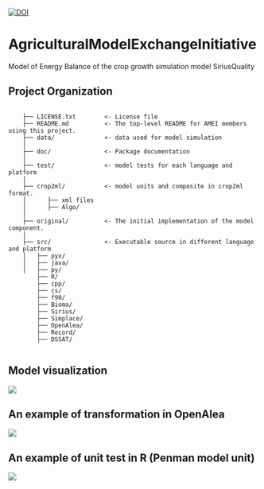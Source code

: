 [![DOI](https://zenodo.org/badge/DOI/10.5281/zenodo.4292231.svg)](https://doi.org/10.5281/zenodo.4292231)


AgriculturalModelExchangeInitiative
==============================

Model of Energy Balance of the crop growth simulation model SiriusQuality

Project Organization
------------

```

    ├── LICENSE.txt        <- License file
    ├── README.md          <- The top-level README for AMEI members using this project.
    ├── data/              <- data used for model simulation
    │
    ├── doc/               <- Package documentation
    │
    ├── test/              <- model tests for each language and platform
    │
    ├── crop2ml/           <- model units and composite in crop2ml format.
    │      ├── xml files
    │      ├── Algo/
    │
    ├── original/          <- The initial implementation of the model component.
    │
    ├── src/               <- Executable source in different language and platform
    │   ├── pyx/
    │   ├── java/
    │   ├── py/
        ├── R/
        ├── cpp/
        ├── cs/
        ├── f90/
        ├── Bioma/
        ├── Sirius/
        ├── Simplace/
        ├── OpenAlea/
        ├── Record/
        ├── DSSAT/
   
```

Model visualization
-------------------
![](doc/images/energy_balance2.png)

An example of transformation in OpenAlea
----------------------------------------

![](doc/images/oepnaela_workflow.png)



An example of unit test in R (Penman model unit)
------------------------------------------------

![](doc/images/test_penman.PNG)

